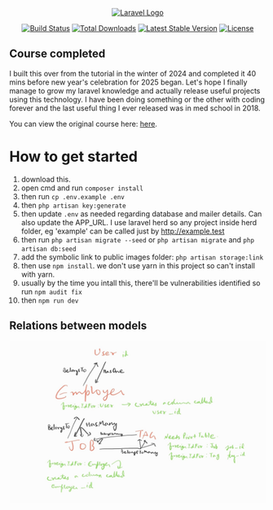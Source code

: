 <p align="center"><a href="https://laravel.com" target="_blank"><img src="https://raw.githubusercontent.com/laravel/art/master/logo-lockup/5%20SVG/2%20CMYK/1%20Full%20Color/laravel-logolockup-cmyk-red.svg" width="400" alt="Laravel Logo"></a></p>

<p align="center">
<a href="https://github.com/laravel/framework/actions"><img src="https://github.com/laravel/framework/workflows/tests/badge.svg" alt="Build Status"></a>
<a href="https://packagist.org/packages/laravel/framework"><img src="https://img.shields.io/packagist/dt/laravel/framework" alt="Total Downloads"></a>
<a href="https://packagist.org/packages/laravel/framework"><img src="https://img.shields.io/packagist/v/laravel/framework" alt="Latest Stable Version"></a>
<a href="https://packagist.org/packages/laravel/framework"><img src="https://img.shields.io/packagist/l/laravel/framework" alt="License"></a>
</p>

## Course completed
I built this over from the tutorial in the winter of 2024 and completed it 40 mins before new year's celebration for 2025 began.
Let's hope I finally manage to grow my laravel knowledge and actually release useful projects using this technology. 
I have been doing something or the other with coding forever and the last useful thing I ever released was in med school in 2018. 

You can view the original course here: [here](https://laracasts.com/series/30-days-to-learn-laravel-11/episodes/30).

# How to get started
1. download this. 
1. open cmd and run `composer install`
1. then run `cp .env.example .env`
1. then `php artisan key:generate`
1. then update `.env` as needed regarding database and mailer details.
Can also update the APP_URL. I use laravel herd so any project inside herd folder, eg 'example' can be called just by http://example.test
1. then run `php artisan migrate --seed` or `php artisan migrate` and `php artisan db:seed`
1. add the symbolic link to public images folder: `php artisan storage:link`
1. then use `npm install`. we don't use yarn in this project so can't install with yarn.
1. usually by the time you intall this, there'll be vulnerabilities identified so run `npm audit fix`
1. then `npm run dev`

## Relations between models
![An image to show how models relate to one another](relations_between_models.jpg "Relations between Models") 

